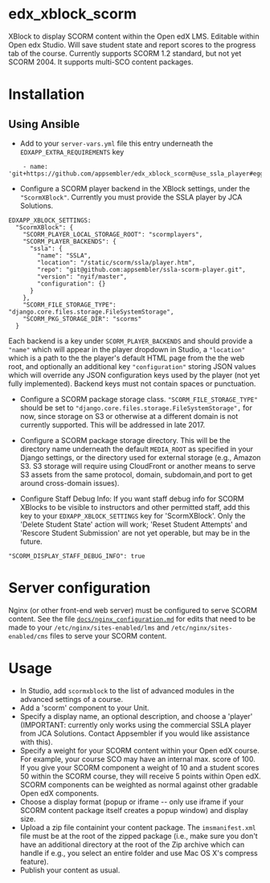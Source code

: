 edx_xblock_scorm
=========================

XBlock to display SCORM content within the Open edX LMS.  Editable within Open edx Studio. Will save student state and report scores to the progress tab of the course.
Currently supports SCORM 1.2 standard, but not yet SCORM 2004.  It supports multi-SCO content packages.  


# Installation

## Using Ansible

* Add to your `server-vars.yml` file this entry underneath the `EDXAPP_EXTRA_REQUIREMENTS` key
    
```
    - name: 'git+https://github.com/appsembler/edx_xblock_scorm@use_ssla_player#egg=scormxblock'
```

* Configure a SCORM player backend in the XBlock settings, under the `"ScormXBlock"`.  Currently you must provide the SSLA player by JCA Solutions. 

```
EDXAPP_XBLOCK_SETTINGS:
  "ScormXBlock": {
    "SCORM_PLAYER_LOCAL_STORAGE_ROOT": "scormplayers",
    "SCORM_PLAYER_BACKENDS": {
      "ssla": {
        "name": "SSLA",
        "location": "/static/scorm/ssla/player.htm",
        "repo": "git@github.com:appsembler/ssla-scorm-player.git",
        "version": "nyif/master",
        "configuration": {}
      }
    },
    "SCORM_FILE_STORAGE_TYPE": "django.core.files.storage.FileSystemStorage",
    "SCORM_PKG_STORAGE_DIR": "scorms"
  }
```

Each backend is a key under `SCORM_PLAYER_BACKENDS` and should provide a `"name"` which will appear in the player dropdown in Studio, a `"location"` which is a path to the the player's default HTML page from the the web root, and optionally an additional key `"configuration"` storing JSON values which will override any JSON configuration keys used by the player (not yet fully implemented). Backend keys must not contain spaces or punctuation.

* Configure a SCORM package storage class. `"SCORM_FILE_STORAGE_TYPE"` should be set to `"django.core.files.storage.FileSystemStorage",` for now, since storage on S3 or otherwise at a different domain is not currently supported.  This will be addressed in late 2017.

* Configure a SCORM package storage directory.  This will be the directory name underneath the default `MEDIA_ROOT` as specified in your Django settings, or the directory used for external storage (e.g., Amazon S3.  S3 storage will require using CloudFront or another means to serve S3 assets from the same protocol, domain, subdomain,and port to get around cross-domain issues).

* Configure Staff Debug Info: If you want staff debug info for SCORM XBlocks to be visible to instructors and other permitted staff, add this key to your `EDXAPP_XBLOCK_SETTINGS` key for 'ScormXBlock'.  Only the 'Delete Student State' action will work; 'Reset Student Attempts' and 'Rescore Student Submission' are not yet operable, but may be in the future.

```    
"SCORM_DISPLAY_STAFF_DEBUG_INFO": true
```


# Server configuration

Nginx (or other front-end web server) must be configured to serve SCORM content. See the file [`docs/nginx_configuration.md`](docs/nginx_configuration.md) for edits that need to be made to your `/etc/nginx/sites-enabled/lms` and `/etc/nginx/sites-enabled/cms` files to serve your SCORM content.

# Usage
* In Studio, add `scormxblock` to the list of advanced modules in the advanced settings of a course.
* Add a 'scorm' component to your Unit. 
* Specify a display name, an optional description, and choose a 'player' (IMPORTANT: currently only works using the commercial SSLA player from JCA Solutions.  Contact Appsembler if you would like assistance with this).  
* Specify a weight for your SCORM content within your Open edX course.  For example, your course SCO may have an internal max. score of 100.  If you give your SCORM component a weight of 10 and a student scores 50 within the SCORM course, they will receive 5 points within Open edX.  SCORM components can be weighted as normal against other gradable Open edX components.
* Choose a display format (popup or iframe -- only use iframe if your SCORM content package itself creates a popup window) and display size.   
* Upload a zip file containint your content package.  The `imsmanifest.xml` file must be at the root of the zipped package (i.e., make sure you don't have an additional directory at the root of the Zip archive which can handle if e.g., you select an entire folder and use Mac OS X's compress feature).
* Publish your content as usual.



